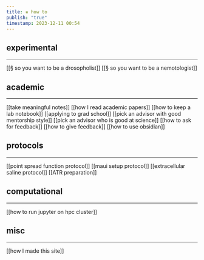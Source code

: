 ```yaml
---
title: ⨳ how to
publish: "true"
timestamp: 2023-12-11 00:54
---
```

## experimental
---
[[§ so you want to be a drosopholist]]
[[§ so you want to be a nemotologist]]
## academic
---
[[take meaningful notes]]
[[how I read academic papers]]
[[how to keep a lab notebook]]
[[applying to grad school]]
[[pick an advisor with good mentorship style]]
[[pick an advisor who is good at science]]
[[how to ask for feedback]]
[[how to give feedback]]
[[how to use obsidian]]
## protocols
---
[[point spread function protocol]]
[[maui setup protocol]]
[[extracellular saline protocol]]
[[ATR preparation]]
## computational
---
[[how to run jupyter on hpc cluster]]
## misc
---
[[how I made this site]]